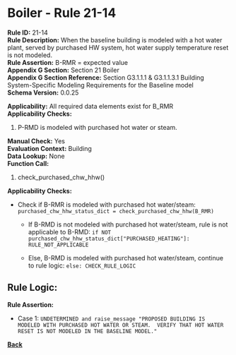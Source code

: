 
# Boiler - Rule 21-14  

**Rule ID:** 21-14  
**Rule Description:** When the baseline building is modeled with a hot water plant, served by purchased HW system, hot water supply temperature reset is not modeled.  
**Rule Assertion:** B-RMR = expected value  
**Appendix G Section:** Section 21 Boiler  
**Appendix G Section Reference:** Section G3.1.1.1 & G3.1.1.3.1 Building System-Specific Modeling Requirements for the Baseline model  
**Schema Version:** 0.0.25

**Applicability:** All required data elements exist for B_RMR  
**Applicability Checks:**  

1. P-RMD is modeled with purchased hot water or steam.

**Manual Check:** Yes  
**Evaluation Context:** Building  
**Data Lookup:** None  
**Function Call:** 

1. check_purchased_chw_hhw()

**Applicability Checks:**

- Check if B-RMR is modeled with purchased hot water/steam: `purchased_chw_hhw_status_dict = check_purchased_chw_hhw(B_RMR)`

  - If B-RMD is not modeled with purchased hot water/steam, rule is not applicable to B-RMD: `if NOT purchased_chw_hhw_status_dict["PURCHASED_HEATING"]: RULE_NOT_APPLICABLE`

  - Else, B-RMD is modeled with purchased hot water/steam, continue to rule logic: `else: CHECK_RULE_LOGIC`

## Rule Logic:  

**Rule Assertion:**

- Case 1: `UNDETERMINED and raise_message "PROPOSED BUILDING IS MODELED WITH PURCHASED HOT WATER OR STEAM.  VERIFY THAT HOT WATER RESET IS NOT MODELED IN THE BASELINE MODEL."`

**[Back](../_toc.md)**
